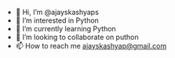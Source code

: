 - 👋 Hi, I’m @ajayskashyaps
- 👀 I’m interested in Python
- 🌱 I’m currently learning Python
- 💞️ I’m looking to collaborate on puthon
- 📫 How to reach me ajayskashyap@gmail.com

<!---
ajayskashyaps/ajayskashyaps is a ✨ special ✨ repository because its `README.md` (this file) appears on your GitHub profile.
You can click the Preview link to take a look at your changes.
--->
